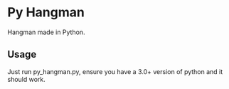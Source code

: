 # Py Hangman
Hangman made in Python.

## Usage
Just run py_hangman.py, ensure you have a 3.0+ version of python and
it should work.
